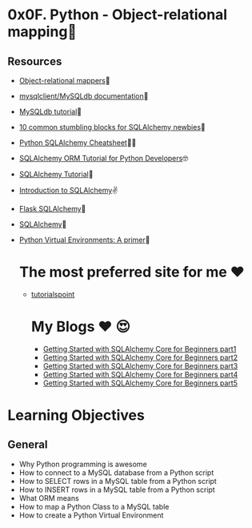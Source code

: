 # 0x0F. Python - Object-relational mapping💚

## Resources
- [Object-relational mappers](https://www.fullstackpython.com/object-relational-mappers-orms.html)🌟
- [mysqlclient/MySQLdb documentation](https://mysqlclient.readthedocs.io/)🌺
- [MySQLdb tutorial](https://intranet.alxswe.com/projects/283)🌹
- [10 common stumbling blocks for SQLAlchemy newbies](http://alextechrants.blogspot.com/2013/11/10-common-stumbling-blocks-for.html)👏
- [Python SQLAlchemy Cheatsheet](https://www.pythonsheets.com/notes/python-sqlalchemy.html)🧑‍💻
- [SQLAlchemy ORM Tutorial for Python Developers](https://auth0.com/blog/sqlalchemy-orm-tutorial-for-python-developers/)🤓
- [SQLAlchemy Tutorial](https://docs.sqlalchemy.org/en/13/orm/tutorial.html)👀
- [Introduction to SQLAlchemy](https://www.youtube.com/watch?v=woKYyhLCcnU)✌️
- [Flask SQLAlchemy](https://www.youtube.com/playlist?list=PLXmMXHVSvS-BlLA5beNJojJLlpE0PJgCW)🤔
- [SQLAlchemy](https://docs.sqlalchemy.org/en/13/)🫡
- [Python Virtual Environments: A primer](https://realpython.com/python-virtual-environments-a-primer/)🐍

  # The most preferred site for me :heart:
  - [tutorialspoint](https://www.tutorialspoint.com/sqlalchemy/sqlalchemy_core_connecting_to_database.htm)
 
    # My Blogs :heart: 😍
    - [Getting Started with SQLAlchemy Core for Beginners part1](https://medium.com/@noransaber685/getting-started-with-sqlalchemy-core-for-beginners-part1-73e58ae42e46)
    - [Getting Started with SQLAlchemy Core for Beginners part2](https://medium.com/@noransaber685/getting-started-with-sqlalchemy-core-for-beginners-part1-28cb26a3d013)
    - [Getting Started with SQLAlchemy Core for Beginners part3](https://medium.com/@noransaber685/getting-started-with-sqlalchemy-core-for-beginners-part2-5d8f9becad3f)
    - [Getting Started with SQLAlchemy Core for Beginners part4](https://medium.com/@noransaber685/getting-started-with-sqlalchemy-core-for-beginners-244b65d56c3)
    - [Getting Started with SQLAlchemy Core for Beginners part5](https://medium.com/@noransaber685/getting-started-with-sqlalchemy-core-for-beginners-part5-cb2439ce9292)
    


# Learning Objectives
## General
* Why Python programming is awesome
* How to connect to a MySQL database from a Python script
* How to SELECT rows in a MySQL table from a Python script
* How to INSERT rows in a MySQL table from a Python script
* What ORM means
* How to map a Python Class to a MySQL table
* How to create a Python Virtual Environment

